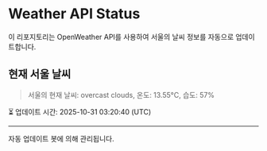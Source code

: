 
# Weather API Status

이 리포지토리는 OpenWeather API를 사용하여 서울의 날씨 정보를 자동으로 업데이트합니다.

## 현재 서울 날씨
> 서울의 현재 날씨: overcast clouds, 온도: 13.55°C, 습도: 57%

⏳ 업데이트 시간: 2025-10-31 03:20:40 (UTC)

---
자동 업데이트 봇에 의해 관리됩니다.
